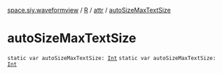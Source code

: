 [space.siy.waveformview](../../index.md) / [R](../index.md) / [attr](index.md) / [autoSizeMaxTextSize](./auto-size-max-text-size.md)

# autoSizeMaxTextSize

`static var autoSizeMaxTextSize: `[`Int`](https://kotlinlang.org/api/latest/jvm/stdlib/kotlin/-int/index.html)
`static var autoSizeMaxTextSize: `[`Int`](https://kotlinlang.org/api/latest/jvm/stdlib/kotlin/-int/index.html)